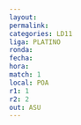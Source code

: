 ```yaml
---
layout: 
permalink: 
categories: LD11
liga: PLATINO
ronda: 
fecha: 
hora: 
match: 1
local: POA
r1: 1
r2: 2
out: ASU
---
```

